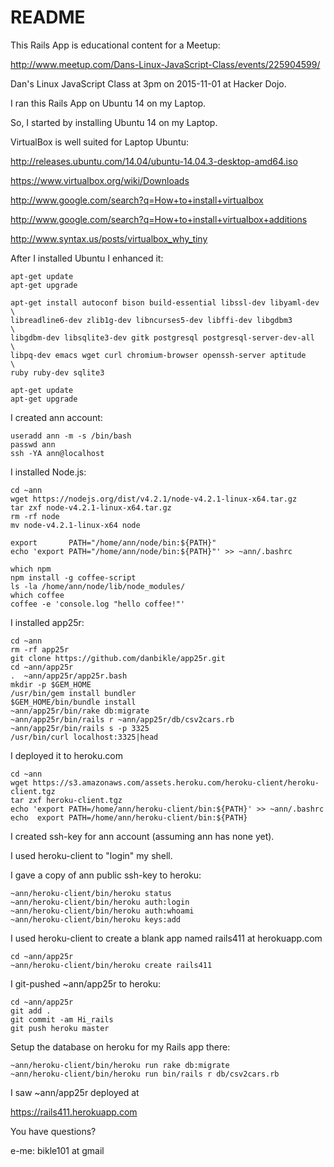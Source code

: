 README
======

This Rails App is educational content for a Meetup:

http://www.meetup.com/Dans-Linux-JavaScript-Class/events/225904599/

Dan's Linux JavaScript Class at 3pm on 2015-11-01 at Hacker Dojo.

I ran this Rails App on Ubuntu 14 on my Laptop.

So,
I started by installing Ubuntu 14 on my Laptop.

VirtualBox is well suited for Laptop Ubuntu:

http://releases.ubuntu.com/14.04/ubuntu-14.04.3-desktop-amd64.iso

https://www.virtualbox.org/wiki/Downloads

http://www.google.com/search?q=How+to+install+virtualbox    

http://www.google.com/search?q=How+to+install+virtualbox+additions

http://www.syntax.us/posts/virtualbox_why_tiny

After I installed Ubuntu I enhanced it:
```
apt-get update
apt-get upgrade

apt-get install autoconf bison build-essential libssl-dev libyaml-dev \
libreadline6-dev zlib1g-dev libncurses5-dev libffi-dev libgdbm3       \
libgdbm-dev libsqlite3-dev gitk postgresql postgresql-server-dev-all  \
libpq-dev emacs wget curl chromium-browser openssh-server aptitude    \
ruby ruby-dev sqlite3

apt-get update
apt-get upgrade
```
I created ann account:
```
useradd ann -m -s /bin/bash
passwd ann
ssh -YA ann@localhost
```
I installed Node.js:
```
cd ~ann
wget https://nodejs.org/dist/v4.2.1/node-v4.2.1-linux-x64.tar.gz
tar zxf node-v4.2.1-linux-x64.tar.gz
rm -rf node
mv node-v4.2.1-linux-x64 node

export       PATH="/home/ann/node/bin:${PATH}"
echo 'export PATH="/home/ann/node/bin:${PATH}"' >> ~ann/.bashrc

which npm
npm install -g coffee-script
ls -la /home/ann/node/lib/node_modules/
which coffee
coffee -e 'console.log "hello coffee!"'
```
I installed app25r:
```
cd ~ann
rm -rf app25r
git clone https://github.com/danbikle/app25r.git
cd ~ann/app25r
.  ~ann/app25r/app25r.bash
mkdir -p $GEM_HOME
/usr/bin/gem install bundler
$GEM_HOME/bin/bundle install
~ann/app25r/bin/rake db:migrate
~ann/app25r/bin/rails r ~ann/app25r/db/csv2cars.rb
~ann/app25r/bin/rails s -p 3325
/usr/bin/curl localhost:3325|head
```
I deployed it to heroku.com
```
cd ~ann
wget https://s3.amazonaws.com/assets.heroku.com/heroku-client/heroku-client.tgz
tar zxf heroku-client.tgz
echo 'export PATH=/home/ann/heroku-client/bin:${PATH}' >> ~ann/.bashrc
echo  export PATH=/home/ann/heroku-client/bin:${PATH}
```
I created ssh-key for ann account (assuming ann has none yet).

I used heroku-client to "login" my shell.

I gave a copy of ann public ssh-key to heroku:
```
~ann/heroku-client/bin/heroku status
~ann/heroku-client/bin/heroku auth:login
~ann/heroku-client/bin/heroku auth:whoami
~ann/heroku-client/bin/heroku keys:add
``` 
I used heroku-client to create a blank app named rails411 at herokuapp.com
```
cd ~ann/app25r
~ann/heroku-client/bin/heroku create rails411
``` 
I git-pushed ~ann/app25r to heroku:
```
cd ~ann/app25r
git add .
git commit -am Hi_rails
git push heroku master
``` 
Setup the database on heroku for my Rails app there:
```
~ann/heroku-client/bin/heroku run rake db:migrate
~ann/heroku-client/bin/heroku run bin/rails r db/csv2cars.rb
``` 
I saw ~ann/app25r deployed at 

https://rails411.herokuapp.com

You have questions?

e-me: bikle101 at gmail
